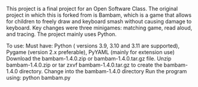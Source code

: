 This project is a final project for an Open Software Class. The original project in which this is forked from is Bambam,
which is a game that allows for children to freely draw and keyboard smash without causing damage to keyboard. Key changes
were three minigames: matching game, read aloud, and tracing. The project mainly uses Python. 

To use: 
Must have: Python ( versions 3.9, 3.10 and 3.11 are supported), Pygame (version 2.x preferable), PyYAML (mainly for extension use)
Download the bambam-1.4.0.zip or bambam-1.4.0.tar.gz file.
Unzip bambam-1.4.0.zip or tar zxvf bambam-1.4.0.tar.gz to create the bambam-1.4.0 directory.
Change into the bambam-1.4.0 directory
Run the program using: python bambam.py
